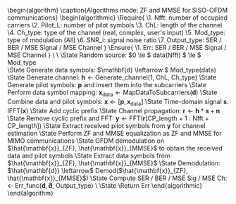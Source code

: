 \begin{algorithm}
\caption{Algorithms mode: ZF and MMSE for SISO-OFDM communications}
\begin{algorithmic}
\Require{ 
    \\1. Nfft: number of occupied carriers
    \\2. Pilot\_L: number of pilot symbols
    \\3. ChL: length of the channel
    \\4. Ch\_type: type of the channel (real, complex, user's input)
    \\5. Mod\_type: type of modulation (All)
    \\6. SNR\_i: signal noise ratio
    \\7. Output\_type: SER / BER / MSE Signal / MSE Channel
}
\Ensure{
    \\1. Err: SER / BER / MSE Signal / MSE Channel
}
\\ \\
\State Random source: $0 \le $ data(Nfft) $ \le $ Mod\_type   
\State Generate data symbols: $\mathbf{d} \leftarrow $ Mod\_type(data) 
\State Generate channel: $\mathbf{h} \leftarrow \text{Generate\_channel(1, ChL, Ch\_type)}$
\State Generate pilot symbols: $\mathbf{p}$ and insert them into the subcarriers
\State Perform data symbol mapping: $\mathbf{x}_{\text{data}} \leftarrow \text{MapDataToSubcarriers}(\mathbf{d})$
\State Combine data and pilot symbols: $\mathbf{x} \leftarrow [\mathbf{p}, \mathbf{x}_{\text{data}}]$
\State Time-domain signal $\mathbf{s}$: IFFT($\mathbf{x}$)
\State Add cyclic prefix
\State Channel propagation: $\mathbf{r} \leftarrow \mathbf{h} * \mathbf{s} + \mathbf{n}$
\State Remove cyclic prefix and FFT: $\mathbf{y} \leftarrow \text{FFT}(\mathbf{r}[\text{CP\_length + 1 : Nfft + CP\_length}])$
\State Extract received pilot symbols from $\mathbf{y}$ for channel estimation
\State Perform ZF and MMSE equalization as ZF and MMSE for MIMO communications
\State OFDM demodulation on $\hat{\mathbf{x}}_{ZF}, \hat{\mathbf{x}}_{MMSE}$ to obtain the received data and pilot symbols
\State Extract data symbols from $\hat{\mathbf{x}}_{ZF}, \hat{\mathbf{x}}_{MMSE}$
\State Demodulation: $\hat{\mathbf{d}} \leftarrow$ Demod($\hat{\mathbf{x}}_{ZF}, \hat{\mathbf{x}}_{MMSE}$)
\State Compute SER / BER / MSE Sig / MSE Ch: $\leftarrow$ Err\_func($\mathbf{d}, \mathbf{\hat{d}}$, Output\_type)
\\ 
\State \Return Err
\end{algorithmic}
\end{algorithm}